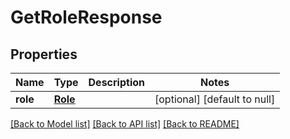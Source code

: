 # GetRoleResponse
## Properties

| Name | Type | Description | Notes |
|------------ | ------------- | ------------- | -------------|
| **role** | [**Role**](Role.md) |  | [optional] [default to null] |

[[Back to Model list]](../README.md#documentation-for-models) [[Back to API list]](../README.md#documentation-for-api-endpoints) [[Back to README]](../README.md)

